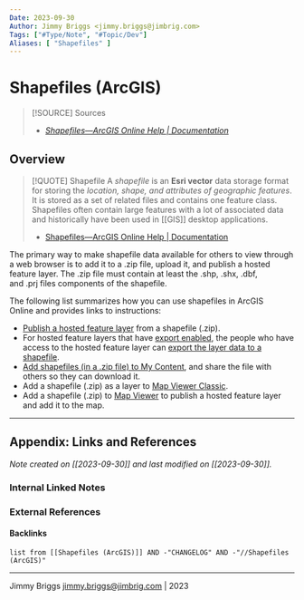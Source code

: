 ```yaml
---
Date: 2023-09-30
Author: Jimmy Briggs <jimmy.briggs@jimbrig.com>
Tags: ["#Type/Note", "#Topic/Dev"]
Aliases: [ "Shapefiles" ]
---
```


# Shapefiles (ArcGIS)

> [!SOURCE] Sources
> - *[Shapefiles—ArcGIS Online Help | Documentation](https://doc.arcgis.com/en/arcgis-online/reference/shapefiles.htm)*

## Overview

> [!QUOTE] Shapefile 
> A *shapefile* is an **Esri vector** data storage format for storing the *location, shape, and attributes of geographic features*. It is stored as a set of related files and contains one feature class. Shapefiles often contain large features with a lot of associated data and historically have been used in [[GIS]] desktop applications.
> 
> - [Shapefiles—ArcGIS Online Help | Documentation](https://doc.arcgis.com/en/arcgis-online/reference/shapefiles.htm)


The primary way to make shapefile data available for others to view through a web browser is to add it to a .zip file, upload it, and publish a hosted feature layer. The .zip file must contain at least the .shp, .shx, .dbf, and .prj files components of the shapefile.

The following list summarizes how you can use shapefiles in ArcGIS Online and provides links to instructions:

- [Publish a hosted feature layer](https://doc.arcgis.com/en/arcgis-online/manage-data/publish-features.htm#ESRI_SECTION1_B096C5A2239545CDA301A31C9A8819AE) from a shapefile (.zip).
- For hosted feature layers that have [export enabled](https://doc.arcgis.com/en/arcgis-online/manage-data/manage-hosted-feature-layers.htm#ESRI_SECTION1_1CA88C296B3D4C4E94EAB92392DDDC0B), the people who have access to the hosted feature layer can [export the layer data to a shapefile](https://doc.arcgis.com/en/arcgis-online/manage-data/use-hosted-layers.htm#GUID-47A1D795-B330-45D7-89F7-9203A99E6924).
- [Add shapefiles (in a .zip file) to My Content](https://doc.arcgis.com/en/arcgis-online/manage-data/add-files-as-items.htm), and share the file with others so they can download it.
- Add a shapefile (.zip) as a layer to [Map Viewer Classic](https://doc.arcgis.com/en/arcgis-online/reference/add-layers.htm#FILE).
- Add a shapefile (.zip) to [Map Viewer](https://doc.arcgis.com/en/arcgis-online/create-maps/add-layers-from-file.htm) to publish a hosted feature layer and add it to the map.




***

## Appendix: Links and References

*Note created on [[2023-09-30]] and last modified on [[2023-09-30]].*

### Internal Linked Notes

### External References

#### Backlinks

```dataview
list from [[Shapefiles (ArcGIS)]] AND -"CHANGELOG" AND -"//Shapefiles (ArcGIS)"
```


***

Jimmy Briggs <jimmy.briggs@jimbrig.com> | 2023


